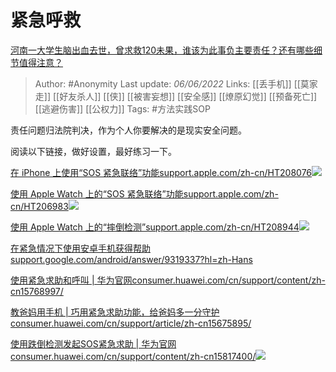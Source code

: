 # 紧急呼救
[河南一大学生脑出血去世，曾求救120未果，谁该为此事负主要责任？还有哪些细节值得注意？](https://www.zhihu.com/question/535919601/answer/2513831837)

> Author: #Anonymity 
Last update: *06/06/2022* 
Links: [[丢手机]] [[莫家走]] [[好友杀人]] [[侠]] [[被害妄想]] [[安全感]] [[燎原幻觉]] [[预备死亡]] [[逃避伤害]] [[公权力]]
Tags: #方法实践SOP 

责任问题归法院判决，作为个人你要解决的是现实安全问题。

阅读以下链接，做好设置，最好练习一下。

[在 iPhone 上使用“SOS 紧急联络”功能​support.apple.com/zh-cn/HT208076![](https://pic2.zhimg.com/v2-2504cdef61b166bbe94150a073183291_120x160.jpg)](https://link.zhihu.com/?target=https%3A//support.apple.com/zh-cn/HT208076)

  

[使用 Apple Watch 上的“SOS 紧急联络”功能​support.apple.com/zh-cn/HT206983![](https://pic1.zhimg.com/v2-6b97af4a65bd36e0a93ff9a7b6b639c4_ipico.jpg)](https://link.zhihu.com/?target=https%3A//support.apple.com/zh-cn/HT206983)

  

[使用 Apple Watch 上的“摔倒检测”​support.apple.com/zh-cn/HT208944![](https://pic1.zhimg.com/v2-0efa4e0c5507f8fb41bceba5cc450bc8_ipico.jpg)](https://link.zhihu.com/?target=https%3A//support.apple.com/zh-cn/HT208944)

  

[在紧急情况下使用安卓手机获得帮助​support.google.com/android/answer/9319337?hl=zh-Hans](https://link.zhihu.com/?target=https%3A//support.google.com/android/answer/9319337%3Fhl%3Dzh-Hans)

  

[使用紧急求助和呼叫 | 华为官网​consumer.huawei.com/cn/support/content/zh-cn15768997/](https://link.zhihu.com/?target=https%3A//consumer.huawei.com/cn/support/content/zh-cn15768997/)

  

[教爸妈用手机 | 巧用紧急求助功能，给爸妈多一分守护​consumer.huawei.com/cn/support/article/zh-cn15675895/](https://link.zhihu.com/?target=https%3A//consumer.huawei.com/cn/support/article/zh-cn15675895/)

  

[使用跌倒检测发起SOS紧急求助 | 华为官网​consumer.huawei.com/cn/support/content/zh-cn15817400/![](https://pic4.zhimg.com/v2-62aafda8383594f4c76639e7bdaefa8b_120x160.jpg)](https://link.zhihu.com/?target=https%3A//consumer.huawei.com/cn/support/content/zh-cn15817400/)